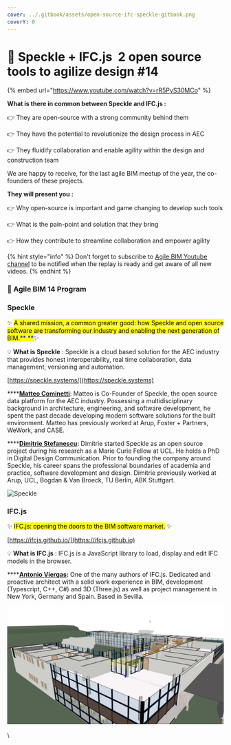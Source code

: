 ```yaml
---
cover: ../.gitbook/assets/open-source-ifc-speckle-gitbook.png
coverY: 0
---
```


# 🚀 Speckle + IFC.js  2 open source tools to agilize design #14

{% embed url="https://www.youtube.com/watch?v=rR5PyS30MCo" %}

**What is there in common between Speckle and IFC.js :**

👉 They are open-source with a strong community behind them&#x20;

👉 They have the potential to revolutionize the design process in AEC&#x20;

👉 They fluidify collaboration and enable agility within the design and construction team

We are happy to receive, for the last agile BIM meetup of the year, the co-founders of these projects.

**They will present you :**

👉 Why open-source is important and game changing to develop such tools&#x20;

👉 What is the pain-point and solution that they bring&#x20;

👉 How they contribute to streamline collaboration and empower agility

{% hint style="info" %}
Don't forget to subscribe to [Agile BIM Youtube channel](https://www.youtube.com/channel/UCTjcoh157n3hxKCxpEvfqeQ?sub\_confirmation=1) to be notified when the replay is ready and get aware of all new videos.
{% endhint %}

### 🧱 Agile BIM 14 Program

### Speckle

✨ <mark style="background-color:yellow;">A shared mission, a common greater good: how Speckle and open source software are transforming our industry and enabling the next generation of BIM.</mark><mark style="color:blue;">** **</mark>✨

💡 **What is Speckle** : Speckle is a cloud based solution for the AEC industry that provides honest interoperability, real time collaboration, data management, versioning and automation.

[https://speckle.systems/](https://speckle.systems)

****[**Matteo Cominetti**](https://www.linkedin.com/in/teocomi/):  Matteo is Co-Founder of Speckle, the open source data platform for the AEC industry. Possessing a multidisciplinary background in architecture, engineering, and software development, he spent the past decade developing modern software solutions for the built environment. Matteo has previously worked at Arup, Foster + Partners, WeWork, and CASE.

****[**Dimitrie Stefanescu**](https://www.linkedin.com/in/dimitrie/)**:** Dimitrie started Speckle as an open source project during his research as a Marie Curie Fellow at UCL. He holds a PhD in Digital Design Communication. Prior to founding the company around Speckle, his career spans the professional boundaries of academia and practice, software development and design. Dimitrie previously worked at Arup, UCL, Bogdan & Van Broeck, TU Berlin, ABK Stuttgart.

![Speckle](../.gitbook/assets/speckle-connector.gif)

### IFC.js

✨ <mark style="background-color:yellow;">IFC.js: opening the doors to the BIM software market.</mark> ✨

[https://ifcjs.github.io/](https://ifcjs.github.io)

💡 **What is IFC.js** : IFC.js is a JavaScript library to load, display and edit IFC models in the browser.

****[**Antonio Viergas**](https://www.linkedin.com/in/antonio-gonz%C3%A1lez-viegas-8b2326151/)**:** One of the many authors of IFC.js. Dedicated and proactive architect with a solid work experience in BIM, development (Typescript, C++, C#) and 3D (Three.js) as well as project management in New York, Germany and Spain. Based in Sevilla.

![IFC.js in browser viewer](../.gitbook/assets/ifc-js-viewer.png)

\
